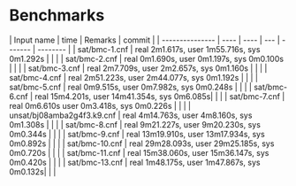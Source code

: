 # Benchmarks
| Input name | time | Remarks | commit |
| --------------- | ---- | ---- | --- | ------- | -------- |
| sat/bmc-1.cnf | real 2m1.617s, user 1m55.716s, sys 0m1.292s |  |  |
| sat/bmc-2.cnf | real 0m1.690s, user 0m1.197s, sys 0m0.100s |  |  |
| sat/bmc-3.cnf | real 2m7.709s, user 2m2.657s, sys 0m1.160s |  |  |
| sat/bmc-4.cnf | real 2m51.223s, user 2m44.077s, sys 0m1.192s |  |  |
| sat/bmc-5.cnf | real 0m9.515s, user 0m7.982s, sys 0m0.248s |  |  |
| sat/bmc-6.cnf |  real 15m4.201s, user 14m41.354s, sys 0m6.085s|  |  |
| sat/bmc-7.cnf | real 0m6.610s user 0m3.418s, sys 0m0.226s |  |  |
| unsat/bj08amba2g4f3.k9.cnf | real 4m14.763s, user 4m8.160s, sys 0m1.308s | | |
| sat/bmc-8.cnf | real 9m21.227s, user 9m20.230s, sys 0m0.344s | | |
| sat/bmc-9.cnf | real 13m19.910s, user 13m17.934s, sys 0m0.892s | | |
| sat/bmc-10.cnf | real 29m28.093s, user 29m25.185s, sys 0m0.720s | | |
| sat/bmc-11.cnf | real 15m38.060s, user 15m36.147s, sys 0m0.420s | | |
| sat/bmc-13.cnf | real 1m48.175s, user 1m47.867s, sys 0m0.132s| | |